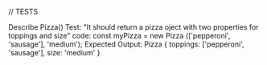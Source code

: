 // TESTS

Describe Pizza()
Test: "It should return a pizza oject with two properties for toppings and size"
code: const myPizza = new Pizza (['pepperoni', 'sausage'], 'medium');
Expected Output: Pizza { toppings: ['pepperoni', 'sausage'], size: 'medium' }